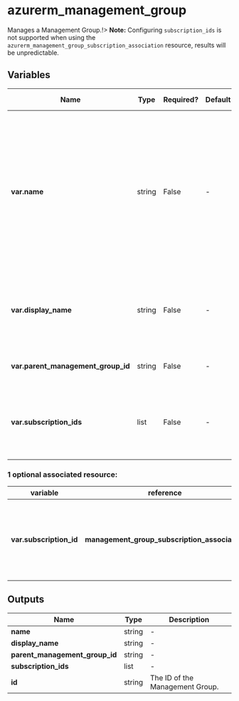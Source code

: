 # azurerm_management_group

Manages a Management Group.!> **Note:** Configuring `subscription_ids` is not supported when using the `azurerm_management_group_subscription_association` resource, results will be unpredictable.

## Variables

| Name | Type | Required? | Default  | possible values | Description |
| ---- | ---- | --------- | -------- | ----------- | ----------- |
| **var.name** | string | False | -  |  -  | The name or UUID for this Management Group, which needs to be unique across your tenant. A new UUID will be generated if not provided. Changing this forces a new resource to be created. | 
| **var.display_name** | string | False | -  |  -  | A friendly name for this Management Group. If not specified, this will be the same as the `name`. | 
| **var.parent_management_group_id** | string | False | -  |  -  | The ID of the Parent Management Group. | 
| **var.subscription_ids** | list | False | -  |  -  | A list of Subscription GUIDs which should be assigned to the Management Group. | 


### 1 optional associated resource:

| variable | reference | Description |
| -------- | --------- | ----------- |
| **var.subscription_id** | **management_group_subscription_association** | Manages a Management Group Subscription Association.!> **Note:** When using this resource, configuring `subscription_ids` on the `azurerm_management_group` resource is not supported. | 

## Outputs

| Name | Type | Description |
| ---- | ---- | --------- | 
| **name** | string  | - | 
| **display_name** | string  | - | 
| **parent_management_group_id** | string  | - | 
| **subscription_ids** | list  | - | 
| **id** | string  | The ID of the Management Group. | 